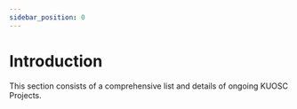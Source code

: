 ```yaml
---
sidebar_position: 0
---
```


# Introduction

This section consists of a comprehensive list and details of ongoing KUOSC Projects.
